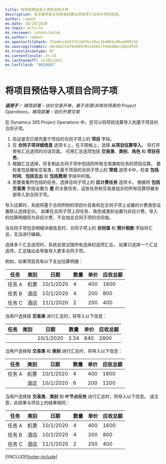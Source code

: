 ```yaml
---
title: 将项目预估导入项目合同子项
description: 本文提供有关将财务估算从项目导入合同子项的信息。
author: rumant
ms.date: 10/19/2020
ms.topic: article
ms.reviewer: johnmichalak
ms.author: rumant
ms.openlocfilehash: 73ae0ccbb5372c9dfbc28ac154094c89add0913d
ms.sourcegitcommit: e0cbbe7c6f03d4978134405cf04bd8bc1d019f65
ms.translationtype: HT
ms.contentlocale: zh-CN
ms.lasthandoff: 12/05/2022
ms.locfileid: "9824663"
---
```

# <a name="import-estimates-from-a-project-to-a-project-contract-line"></a>将项目预估导入项目合同子项

_**适用于：** 精简部署 - 估价交易开单，基于资源/非库存场景的 Project Operations，精简部署 - 估价开票交易_

在 Dynamics 365 Project Operations 中，您可以将项目估算导入到基于项目的合同子项。

1. 验证是否已填充基于项目的合同子项上的 **项目** 字段。
2. 在 **合同子项详细信息** 选项卡上，在子网格上，选择 **从项目估算导入**。 将打开带有汇总选项的对话页面。 可用汇总选项包括 **交易类**、**类别**、**角色** 和 **项目任务**。
3. 根据汇总选择，将复制此合同子项中包括的所有交易类和任务的项目估算。 要检查包括哪些交易类，在基于项目的合同子项上的 **常规** 选项卡中，检查 **包括时间**、**包括支出** 和 **包括费用** 字段中的值。 
4. 若要查看所包括的任务，选择合同子项上的 **应计费任务** 选项卡。 根据将 **包括交易类** 字段设置为 **是** 的关联任务，这些任务和交易类组合的所有估算将被全部导入到合同子项。

导入估算时，系统将基于合同所附的项目价目表和在合同子项上设置的计费类型设置默认选择定价。 如果在合同子项上将任务、角色或类别设置为非应计费，导入的估算明细将为非应计费，不会加总合同子项的合同值。

当合同子项包含明细详细信息时，合同子项上的 **合同值** 和 **预计税款** 字段将汇总，无法进行编辑。

选择多个汇总选项时，系统会尝试按所有选择的选项汇总。 如果只选择一个汇总选项，汇总输出会导致导入更多合同子项。

例如，如果项目具有以下支出估算明细：

| 任务 | 类别 | 日期 | 数量 | 单价 | 应收总额 |
| --- | --- | --- | --- | --- | --- |
| 任务 A | 机票 | 10/1/2020 | 4 | 400 | 1600 |
| 任务 B | 酒店 | 10/1/2020 | 4 | 200 | 800 |
| 任务 C | 酒店 | 11/1/2020 | 2 | 200 | 400 |

当用户选择按 **交易类** 进行汇总时，将导入以下信息：

| 任务 | 类别 | 日期 | 数量 | 单价 | 应收总额 |
| --- | --- | --- | --- | --- | --- |
| &nbsp; | &nbsp; | 10/1/2020 | 3.34 | 840 | 2800 |

当用户选择按 **交易类** 和 **类别** 进行汇总时，将导入以下信息：

| 任务 | 类别 | 日期 | 数量 | 单价 | 应收总额 |
| --- | --- | --- | --- | --- | --- |
| 任务 A | 机票 | 10/1/2020 | 4 | 400 | 1600 |
| &nbsp;| 酒店 | 10/1/2020 | 6 | 200 | 1200 |

当用户选择按 **交易类**、**类别** 和 **叶节点任务** 进行汇总时，将导入以下信息。 请注意，此结果与项目上的结果相同：

| 任务 | 类别 | 日期 | 数量 | 单价 | 应收总额 |
| --- | --- | --- | --- | --- | --- |
| 任务 A | 机票 | 10/1/2020 | 4 | 400 | 1600 |
| 任务 B | 酒店 | 10/1/2020 | 4 | 200 | 800 |
| 任务 C | 酒店 | 11/1/2020 | 2 | 200 | 400 |


[!INCLUDE[footer-include](../../includes/footer-banner.md)]
